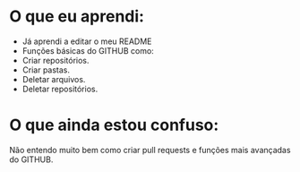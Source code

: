 # O que eu aprendi:
- Já aprendi a editar o meu README
- Funções básicas do GITHUB como:
-  Criar repositórios.
-  Criar pastas.
-  Deletar arquivos.
-  Deletar repositórios.

# O que ainda estou confuso:
Não entendo muito bem como criar pull requests e funções mais avançadas do GITHUB.
